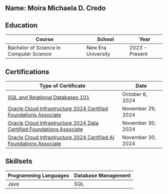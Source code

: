 ## Name: Moira Michaela D. Credo


## Education
|                  Course                 |       School       |      Year      |
|-----------------------------------------|--------------------|----------------|
| Bachelor of Science in Computer Science | New Era University | 2023 - Present |


## Certifications
|                                                              Type of Certificate                                                                |        Date       |
|-------------------------------------------------------------------------------------------------------------------------------------------------|-------------------|
| [SQL and Relational Databases 101](https://courses.cognitiveclass.ai/certificates/77ed39cf84484e3d8978e71d31d37036)                             | October 6, 2024   |
| [Oracle Cloud Infrastructure 2024 Certified Foundations Associate](https://catalog-education.oracle.com/ords/certview/sharebadge?id=ACD206C96A92898F1AD6E562A0DB4D7E1BE3934A5A253F4D85EB529A9CAE3E01)                                                                              | November 29, 2024 |
| [Oracle Cloud Infrastructure 2024 Data Certified Foundations Associate](https://catalog-education.oracle.com/ords/certview/sharebadge?id=ACD206C96A92898F1AD6E562A0DB4D7EDD0C39EBFCB9842946C2F52A5ECC1534)                                                                              | November 30, 2024 |
| [Oracle Cloud Infrastructure 2024 Certified AI Foundations Associate](https://catalog-education.oracle.com/ords/certview/sharebadge?id=EEEF0537331C8445B8D3BBE2AFFE4FCEB760951BFB10A82BB34E3F7FFADB2989)                                                                              | November 30, 2024 |


## Skillsets
| Programming Languages | Database Management |
|-----------------------|---------------------|
|          Java         |         SQL         |

   
